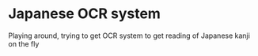 # Japanese OCR system
Playing around, trying to get OCR system to get reading of Japanese kanji on the fly

